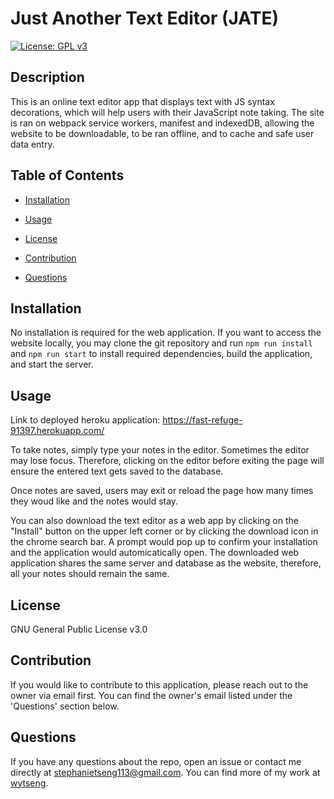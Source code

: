 # Just Another Text Editor (JATE)

[![License: GPL v3](https://img.shields.io/badge/License-GPLv3-blue.svg)](https://www.gnu.org/licenses/gpl-3.0)

## Description 

This is an online text editor app that displays text with JS syntax decorations, which will help users with their JavaScript note taking. The site is ran on webpack service workers, manifest and indexedDB, allowing the website to be downloadable, to be ran offline, and to cache and safe user data entry. 

## Table of Contents 

* [Installation](#installation) 

* [Usage](#Usage) 

* [License](#license) 

* [Contribution](#contribution) 

* [Questions](#questions) 

## Installation 

No installation is required for the web application. 
If you want to access the website locally, you may clone the git repository and run ```npm run install``` and ```npm run start``` to install required dependencies, build the application, and start the server.

## Usage 

Link to deployed heroku application: https://fast-refuge-91397.herokuapp.com/

To take notes, simply type your notes in the editor. Sometimes the editor may lose focus. Therefore, clicking on the editor before exiting the page will ensure the entered text gets saved to the database. 

Once notes are saved, users may exit or reload the page how many times they woud like and the notes would stay. 

You can also download the text editor as a web app by clicking on the "Install" button on the upper left corner or by clicking the download icon in the chrome search bar. A prompt would pop up to confirm your installation and the application would automicatically open. The downloaded web application shares the same server and database as the website, therefore, all your notes should remain the same. 

## License 

GNU General Public License v3.0

## Contribution

If you would like to contribute to this application, please reach out to the owner via email first. You can find the owner's email listed under the 'Questions' section below.  

## Questions 
If you have any questions about the repo, open an issue or contact me directly at stephanietseng113@gmail.com. 
You can find more of my work at [wytseng](https://github.com/wytseng).